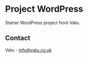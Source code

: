 # Project WordPress

Starter WordPress project from Vatu.

## Contact

Vatu - [info@vatu.co.uk](info@vatu.co.uk)

